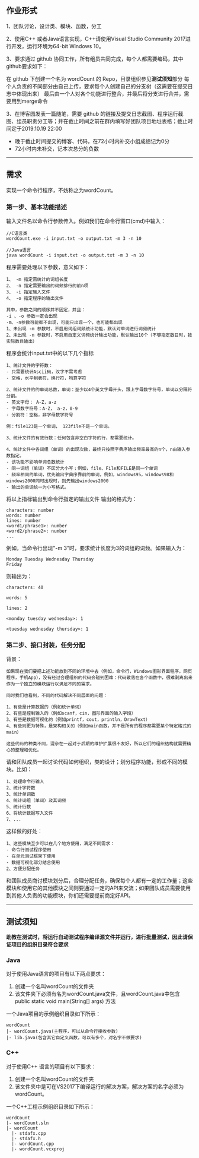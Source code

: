 ## 作业形式
1、团队讨论，设计类、模块、函数，分工

2、使用C++ 或者Java语言实现，C++请使用Visual Studio Community 2017进行开发，运行环境为64-bit Windows 10。

3、要求通过 github 协同工作，所有组员共同完成，每个人都需要编码，其中github要求如下：

在 github 下创建一个名为 wordCount 的 Repo，目录组织参见**测试须知**部分
每个人负责的不同部分由自己上传，要求每个人创建自己的分支树（这需要在提交日志中体现出来）
最后由一个人对各个功能进行整合，并最后将分支进行合并，需要用到merge命令

3、在博客园发表一篇随笔，需要 github 的链接及提交日志截图、程序运行截图、组员职责分工等；并在截止时间之前在群内填写好团队项目地址表格；截止时间定于2019.10.19 22:00
- 晚于截止时间提交的博客、代码，在72小时内补交小组成绩记为0分
- 72小时内未补交，记本次总分的负数

---
## 需求
实现一个命令行程序，不妨称之为wordCount。

### 第一步、基本功能描述

输入文件名以命令行参数传入。例如我们在命令行窗口(cmd)中输入：

```
//C语言类
wordCount.exe -i input.txt -o output.txt -m 3 -n 10

//Java语言
java wordCount -i input.txt -o output.txt -m 3 -n 10
```

程序需要处理以下参数，意义如下：

```
1、 -m 指定需统计的词组长度
2、 -n 指定需要输出的词频排行的前n项
3、 -i 指定输入文件
4、 -o 指定程序的输出文件

其中，参数之间的顺序并不固定，并且：
-i 、-o 参数一定会出现
-m、-n参数可能都不出现，可能只出现一个，也可能都出现
1、未出现 -m 参数时，不启用词组词频统计功能，默认对单词进行词频统计
2、未出现 -n 参数时，不启用自定义词频统计输出功能，默认输出10个（不够指定数目时，按实际数目输出）

```


程序会统计input.txt中的以下几个指标

```
1、统计文件的字符数：
- 只需要统计Ascii码，汉字不需考虑
- 空格，水平制表符，换行符，均算字符

2、统计文件的的单词总数，单词：至少以4个英文字母开头，跟上字母数字符号，单词以分隔符分割。
- 英文字母： A-Z，a-z
- 字母数字符号：A-Z， a-z，0-9
- 分割符：空格，非字母数字符号

例：file123是一个单词， 123file不是一个单词。

3、统计文件的有效行数：任何包含非空白字符的行，都需要统计。

4、统计文件中各词组（单词）的出现次数，最终只按照字典序输出频率最高的n个，n由输入参数指定。
- 该功能不影响单词总数统计
- 同一词组（单词）不区分大小写；例如，file、File和FILE是同一个单词
- 频率相同的单词，优先输出字典序靠前的单词，例如，windows95，windows98和windows2000同时出现时，则先输出windows2000
- 输出的单词统一为小写格式。
```

将以上指标输出到命令行指定的输出文件
输出的格式为：

```
characters: number
words: number
lines: number
<word1/phrase1>: number
<word2/phrase2>: number
...
```

例如，当命令行出现"-m 3"时，要求统计长度为3的词组的词频。如果输入为：
```
Monday Tuesday Wednesday Thursday
Friday
```
则输出为：
```
characters: 40

words: 5

lines: 2

<monday tuesday wednesday>: 1

<tuesday wednesday thursday>: 1

```

### 第二步、接口封装，任务分配

背景：
```
如果现在我们要把上述功能放到不同的环境中去（例如，命令行，Windows图形界面程序，网页程序，手机App），没有经过合理组织的代码会碰到困难：代码散落在各个函数中，很难剥离出来作为一个独立的模块运行以满足不同的需求。

同时我们也看到，不同的代码解决不同层面的问题：

1、有些是计算数据的（例如统计单词）
2、有些是控制输入的（例如scanf，cin，图形界面的输入字段）
3、有些是数据可视化的（例如printf，cout，println，DrawText）
4、有些则更为特殊，是架构相关的（例如main函数，并不是所有的程序都需要某个特定格式的main）

这些代码的种类不同，混杂在一起对于后期的维护扩展很不友好，所以它们的组织结构就需要精心的整理和优化。
```

请和团队成员一起讨论代码如何组织，类的设计；划分程序功能，形成不同的模块。比如：
```
1、处理命令行输入
2、统计字符数
3、统计单词数
4、统计词组（单词）及其词频
5、统计行数
6、将统计数据写入文件
7、...
```

这样做的好处：
```
1、这些模块至少可以在几个地方使用，满足不同需求：
- 命令行测试程序使用
- 在单元测试框架下使用
- 数据可视化部分结合使用
2、方便分配任务
```

和团队成员商讨模块划分后，合理分配任务，确保每个人都有一定的工作量；这些模块和使用它的其他模块之间则要通过一定的API来交流；如果团队成员需要使用到其他人负责的功能模块，你们还需要提前商定好API。

---
## 测试须知

**助教在测试时，将运行自动测试程序编译源文件并运行，进行批量测试，因此请保证项目的组织目录符合要求**

### Java

对于使用Java语言的项目有以下两点要求：

1. 创建一个名叫wordCount的文件夹
2. 该文件夹下必须有名为wordCount.java文件，且wordCount.java中包含 public static void main(String[] args) 方法

一个Java项目的示例组织目录如下所示：

    wordCount
    |- wordCount.java(主程序，可以从命令行接收参数)
    |- lib.java(包含其它自定义函数，可以有多个，对名字不做要求)
    
### C++

对于使用C++ 语言的项目有以下要求：

1. 创建一个名叫wordCount的文件夹
2. 该文件夹中是可在VS2017下编译运行的解决方案，解决方案的名字必须为 wordCount。

一个C++工程示例组织目录如下所示：

    wordCount
    |- wordCount.sln
    |- wordCount
      |- stdafx.cpp
      |- stdafx.h
      |- wordCount.cpp
      |- wordCount.vcxproj